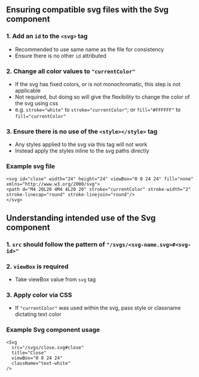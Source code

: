 ## Ensuring compatible svg files with the Svg component

### 1. Add an `id` to the `<svg>` tag

- Recommended to use same name as the file for consistency
- Ensure there is no other `id` attributed

### 2. Change all color values to `"currentColor"`

- If the svg has fixed colors, or is not monochromatic, this step is not applicable
- Not required, but doing so will give the flexibility to change the color of the svg using css
- e.g. `stroke="white"` to `stroke="currentColor"`; or `fill="#FFFFFF"` to `fill="currentColor"`

### 3. Ensure there is no use of the `<style></style>` tag

- Any styles applied to the svg via this tag will not work
- Instead apply the styles inline to the svg paths directly

### Example svg file

```
<svg id="close" width="24" height="24" viewBox="0 0 24 24" fill="none" xmlns="http://www.w3.org/2000/svg">
<path d="M4 20L20 4M4 4L20 20" stroke="currentColor" stroke-width="2" stroke-linecap="round" stroke-linejoin="round"/>
</svg>
```

## Understanding intended use of the Svg component

### 1. `src` should follow the pattern of `"/svgs/<svg-name.svg>#<svg-id>"`

### 2. `viewBox` is required

- Take viewBox value from `svg` tag

### 3. Apply color via CSS

- If `"currentColor"` was used within the svg, pass style or classname dictating text color

### Example Svg component usage

```
<Svg
  src="/svgs/close.svg#close"
  title="Close"
  viewBox="0 0 24 24"
  className="text-white"
/>
```
